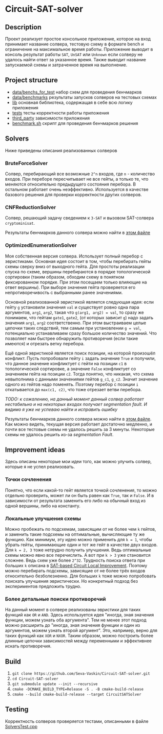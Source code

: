 # Circuit-SAT-solver

## Description

Проект реализует простое консольное приложение, 
которое на вход принимает название солвера, тестовую схему в формате bench 
и ограничение на максимальное время работы.
Приложение выводит в консоль результат работы `SAT`, `UnSAT` 
или `Unknown` если солверу не удалось найти ответ за указанное время.
Также выводит название запускаемой схемы и затраченное время на выполнение. 

## Project structure

* [data/benchs_for_test](data/benchs_for_test) набор схем для проведения бенчмарков
* [data/benchmarks](data/benchmarks) результаты запусков солверов на тестовых схемах
* [lib](lib) основная библиотека, содержащая в себе всю логику приложения 
* [tests](tests) тесты корректности работы приложения
* [third_party](third_party) зависимости приложения
* [benchmark.sh](benchmark.sh) скрипт для проведения бенчмарков решения

## Solvers

Ниже приведены описания реализованных солверов

### BruteForceSolver

Солвер, перебирающий все возможные `2^n` входов, где `n` - количество входов. 
При переборе пересчитывает не все гейты, а только те, что меняются относительно предыдущего состояния перебора. 
В остальном работает очень неэффективно. 
Используется в качестве базового решения для проверки корректности других солверов. 

### CNFReductionSolver

Солвер, решающий задачу сведением к `3-SAT` и вызовом SAT-солвера `cryptominisat`.

Результаты бенчмарков данного солвера можно найти в [этом файле](data/benchmarks/CNFReductionSolver-10112023-205847.txt)

### OptimizedEnumerationSolver

Моя собственная версия солвера. Использует полный перебор с эвристиками. 
Основная идея состоит в том, чтобы перебирать гейты схемы сверху вниз от выходного гейта.
Для простоты реализации спуска по схеме, вершины перебираются в порядке топологической сортировки
(таким образом, обходим схему в понятном фиксированном порядке. 
При этом посещаем только влияющие на ответ вершины). 
При выборе значения гейта проверяется его непротиворечивость с выбранными ранее значениями. 

Основной реализованной эвристикой является следующая идея: 
если гейту `g` установили значения `val` и существует ровно одна пара аргументов, 
`arg1`, `arg2`, такая что `g(arg1, arg2) = val`, то сразу же понимаем, что гейтам `gate1`, `gate2`,
(от которых зависит `g`) надо задать значения `arg1`, `arg2` соответственно. 
При этом выстраиваем целые цепочки таких следствий, тем самым при установлении `g = val`, 
потенциально устанавливаем сразу большое количество значений. Что позволяет нам быстрее обнаружить противоречия
(если такие имеются) и отрезать ветку перебора. 

Ещё одной эвристикой является поиск позиции, на которой произошёл конфликт.
Пусть попробовали гейту `i` задать значение `True` и получили, что 
данное значение конфликтует с гейти на позиции `c1` в топологической сортировке, 
а значение `False` конфликтует со значением гейта на позиции `c2`.
Тогда понятно, что никакая, что схема невыполнима с данными значениями гейтов `g_c1`, `g_c2`. 
Значит значение одного из гейтов надо поменять. Поэтому перебор с позиции `i` откатывается до `max(c1, c2)`, что тоже 
отрезает ветви перебора.

*TODO: к сожалению, на данный момент данный солвер работает нестабильно и на некоторых входах получает segmentation fault.
И видимо я уже не успеваю найти и исправить ошибку*

Результаты бенчмарков данного солвера можно найти в [этом файле](data/benchmarks/OptimizedEnumerationSolver-10142023-001338.txt).
Как можно видеть, текущая версия работает достаточно медленно, и почти все тестовые схемы не удалось 
решить за 3 минуты. Некоторые схемы не удалось решить из-за *segmentation Fault*.

## Improvement ideas

Здесь описаны некоторые мои идеи того, как можно улучить солвер, которые я не успел реализовать.

### Точки сочленения 

Понятно, что если какой-то гейт является точкой сочленения, 
то можно отдельно проверить, может ли он быть равен как `True`, так и `False`. 
И в зависимости от результата заменить его либо на обычный вход из одной вершины, 
либо на константу. 

### Локальные улучшения схемы

Можно пробежать по подсхемам, зависящим от не более чем `k` гейтов, 
и заменить такие подсхемы на оптимальные, вычисляющие ту же функцию. 
Как минимум, эту идею можно применить для `k = 1`, чтобы убрать гейты, принимающие 
один и тот же гейт в качестве двух входов. Для `k = 2, 3` тоже нетрудно получить улучшения. Ведь оптимальные схемы 
можно явно все перечислить. А вот при `k > 3` уже становится сложнее. Ведь схем уже более `2^32`. 
Трудность поиска ответа при больших `k` описана в [SAT-based Circuit Local Improvement](https://arxiv.org/abs/2102.12579).
Поэтому можно перебирать подсхемы, зависящие от не более трёх входов относительно безболезненно. Для больших `k` 
тоже можно попробовать поискать улучшения эвристически. Но конкретный подход без экспериментов предложить трудно. 

### Более детальные поиски противоречий

На данный момент в солвере реализованы эвристики для таких функций как `OR` и `AND`. 
Здесь используется идея "иногда, зная значения функции, можем узнать оба аргумента".
Тем не менее этот подход можно расширить до "иногда, зная значения функции и один из аргументов, можем узнать второй аргумент".
Это, например, верно для таких функций как `XOR` и `NXOR`. 
Таким образом, можно построить более длинные цепочки зависимостей между переменными и эффективнее искать противоречия.

## Build

1. `git clone https://github.com/Seva-Vaskin/Circuit-SAT-solver.git`
2. `cd Circuit-SAT-solver`
3. `git submodule update --init --recursive`
4. `cmake -DCMAKE_BUILD_TYPE=Release -S . -B cmake-build-release`
5. `cmake --build cmake-build-release --target CircuitSATSolver`

## Testing

Корректность солверов проверяется тестами, описанными в файле [SolversTest.cpp](tests/SolversTest.cpp) 
